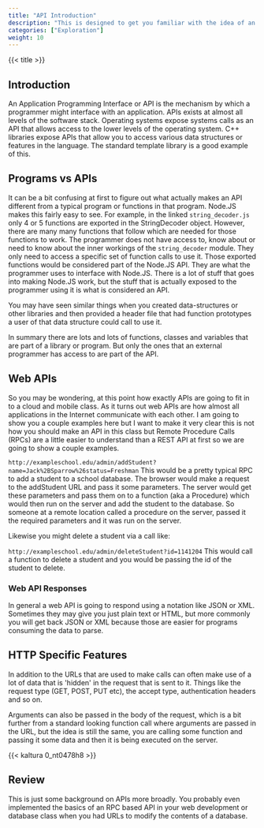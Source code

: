 ```yaml
---
title: "API Introduction"
description: "This is designed to get you familiar with the idea of an API which is basically a software service without a UI that other programmers can use."
categories: ["Exploration"]
weight: 10
---
```

<!--- Make sure to fill out the title and description above, they will be used when generating lists of exploration topics -->
<!--- The weight above determines what order this will be shown among other exploration topics in this same folder, lower numbers are shown first. Start using at least multiples of 5, that way if you need to add a content page between existing ones there are enough open weights to do so. They are integers only -->

{{< title >}}
## Introduction
An Application Programming Interface or API is the mechanism by which a programmer might interface with an application. APIs exists at almost all levels of the software stack. Operating systems expose systems calls as an API that allows access to the lower levels of the operating system. C++ libraries expose APIs that allow you to access various data structures or features in the language. The standard template library is a good example of this.

## Programs vs APIs
It can be a bit confusing at first to figure out what actually makes an API different from a typical program or functions in that program. Node.JS makes this fairly easy to see. For example, in the linked `string_decoder.js` only 4 or 5 functions are exported in the StringDecoder object. However, there are many many functions that follow which are needed for those functions to work. The programmer does not have access to, know about or need to know about the inner workings of the `string_decoder` module. They only need to access a specific set of function calls to use it. Those exported functions would be considered part of the Node.JS API. They are what the programmer uses to interface with Node.JS. There is a lot of stuff that goes into making Node.JS work, but the stuff that is actually exposed to the programmer using it is what is considered an API.

You may have seen similar things when you created data-structures or other libraries and then provided a header file that had function prototypes a user of that data structure could call to use it.

In summary there are lots and lots of functions, classes and variables that are part of a library or program. But only the ones that an external programmer has access to are part of the API.

## Web APIs
So you may be wondering, at this point how exactly APIs are going to fit in to a cloud and mobile class. As it turns out web APIs are how almost all applications in the Internet communicate with each other. I am going to show you a couple examples here but I want to make it very clear this is not how you should make an API in this class but Remote Procedure Calls (RPCs) are a little easier to understand than a REST API at first so we are going to show a couple examples.

`http://exampleschool.edu/admin/addStudent?name=Jack%2BSparrow%26status=Freshman`
This would be a pretty typical RPC to add a student to a school database. The browser would make a request to the addStudent URL and pass it some parameters. The server would get these parameters and pass them on to a function (aka a Procedure) which would then run on the server and add the student to the database. So someone at a remote location called a procedure on the server, passed it the required parameters and it was run on the server.

Likewise you might delete a student via a call like:

`http://exampleschool.edu/admin/deleteStudent?id=1141204`
This would call a function to delete a student and you would be passing the id of the student to delete.

### Web API Responses
In general a web API is going to respond using a notation like JSON or XML. Sometimes they may give you just plain text or HTML, but more commonly you will get back JSON or XML because those are easier for programs consuming the data to parse.

## HTTP Specific Features
In addition to the URLs that are used to make calls can often make use of a lot of data that is 'hidden' in the request that is sent to it. Things like the request type (GET, POST, PUT etc), the accept type, authentication headers and so on.

Arguments can also be passed in the body of the request, which is a bit further from a standard looking function call where arguments are passed in the URL, but the idea is still the same, you are calling some function and passing it some data and then it is being executed on the server.

{{< kaltura 0_nt0478h8 >}}

## Review
This is just some background on APIs more broadly. You probably even implemented the basics of an RPC based API in your web development or database class when you had URLs to modify the contents of a database.